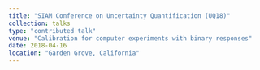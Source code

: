 ```yaml
---
title: "SIAM Conference on Uncertainty Quantification (UQ18)"
collection: talks
type: "contributed talk"
venue: "Calibration for computer experiments with binary responses"
date: 2018-04-16
location: "Garden Grove, California"
---
```

